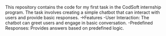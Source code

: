 This repository contains the code for my first task in the CodSoft internship program. 
The task involves creating a simple chatbot that can interact with users and provide basic responses.
->Features
-User Interaction: The chatbot can greet users and engage in basic conversation.
-Predefined Responses: Provides answers based on predefined logic.
